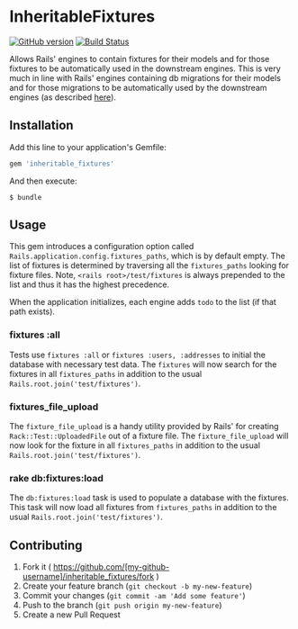 # InheritableFixtures

[![GitHub version](https://badge.fury.io/gh/appfolio%2Finheritable_fixtures.svg)](http://badge.fury.io/gh/appfolio%2Finheritable_fixtures)
[![Build Status](https://travis-ci.org/appfolio/inheritable_fixtures.svg?branch=master)](https://travis-ci.org/appfolio/inheritable_fixtures)

Allows Rails' engines to contain fixtures for their models and for those fixtures to be automatically used in the downstream engines. This is very much in line with Rails' engines containing db migrations for their models and for those migrations to be automatically used by the downstream engines (as described [here]( http://pivotallabs.com/leave-your-migrations-in-your-rails-engines/)). 

## Installation

Add this line to your application's Gemfile:

```ruby
gem 'inheritable_fixtures'
```

And then execute:

    $ bundle

## Usage

This gem introduces a configuration option called `Rails.application.config.fixtures_paths`, which is by default empty. The list of fixtures is determined by traversing all the `fixtures_paths` looking for fixture files. Note, `<rails root>/test/fixtures` is always prepended to the list and thus it has the highest precedence.   

When the application initializes, each engine adds `todo` to the list (if that path exists).

### fixtures :all

Tests use `fixtures :all` or `fixtures :users, :addresses` to initial the database with necessary test data. The `fixtures` will now search for the fixtures in all `fixtures_paths` in addition to the usual `Rails.root.join('test/fixtures')`.
 
### fixtures\_file\_upload

The `fixture_file_upload` is a handy utility provided by Rails' for creating `Rack::Test::UploadedFile` out of a fixture file. The `fixture_file_upload` will now look for the fixture in all `fixtures_paths` in addition to the usual `Rails.root.join('test/fixtures')`.

### rake db:fixtures:load

The `db:fixtures:load` task is used to populate a database with the fixtures. This task will now load all fixtures from `fixtures_paths` in addition to the usual `Rails.root.join('test/fixtures')`.

## Contributing

1. Fork it ( https://github.com/[my-github-username]/inheritable_fixtures/fork )
2. Create your feature branch (`git checkout -b my-new-feature`)
3. Commit your changes (`git commit -am 'Add some feature'`)
4. Push to the branch (`git push origin my-new-feature`)
5. Create a new Pull Request
